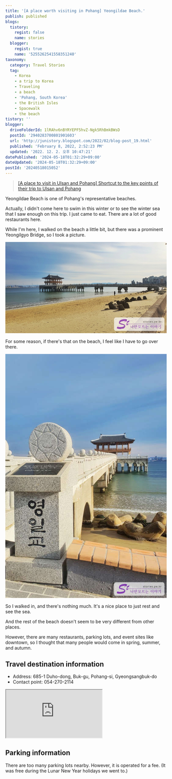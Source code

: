 ```yaml
---
title: '[A place worth visiting in Pohang] Yeongildae Beach.'
publish: published
blogs:
  tistory:
    regist: false
    name: stories
  blogger:
    regist: true
    name: '5255262541558351240'
taxonomy:
  category: Travel Stories
  tag:
    - Korea
    - a trip to Korea
    - Traveling
    - a beach
    - 'Pohang, South Korea'
    - the British Isles
    - Spacewalk
    - the beach
tistory: ''
blogger:
  driveFolderId: 1lRAhv6nBYRYEPF5hvZ-Ngk5RhBmkBWsD
  postId: '2940283700801901603'
  url: 'http://junistory.blogspot.com/2022/02/blog-post_19.html'
  published: 'February 8, 2022, 2:52:23 PM'
  updated: '2022. 12. 2. 오후 10:47:21'
datePublished: '2024-05-18T01:32:29+09:00'
dateUpdated: '2024-05-18T01:32:29+09:00'
postId: '20240518015052'
---
```


> [[A place to visit in Ulsan and Pohang] Shortcut to the key points of their trip to Ulsan and Pohang](http://junistory.blogspot.com/2022/11/a-place-worth-visiting-in-ulsan-and.html)

Yeongildae Beach is one of Pohang's representative beaches.

Actually, I didn't come here to swim in this winter or to see the winter sea that I saw enough on this trip. I just came to eat. There are a lot of good restaurants here.

While I'm here, I walked on the beach a little bit, but there was a prominent Yeongilgyo Bridge, so I took a picture.

![](./images/njo2_20220202_154446-01.jpeg)

For some reason, if there's that on the beach, I feel like I have to go over there.

![](./images/njo2_20220202_154629-01.jpeg)

So I walked in, and there's nothing much. It's a nice place to just rest and see the sea.

And the rest of the beach doesn't seem to be very different from other places.

However, there are many restaurants, parking lots, and event sites like downtown, so I thought that many people would come in spring, summer, and autumn.

## Travel destination information

- Address: 685-1 Duho-dong, Buk-gu, Pohang-si, Gyeongsangbuk-do
- Contact point: 054-270-2114

<div class='embed-responsive embed-responsive-16by9'>
<iframe src='https://www.google.com/maps/embed?pb=!1m18!1m12!1m3!1d12902.121244095808!2d129.36941693935242!3d36.056167229044995!2m3!1f0!2f0!3f0!3m2!1i1024!2i768!4f13.1!3m3!1m2!1s0x356703a3f05e4869%3A0x98f8a6822ea8a54c!2z7JiB7J2864yA7ZW07IiY7JqV7J6l!5e0!3m2!1sko!2skr!4v1644299295119!5m2!1sko!2skr' class='embed-responsive-item' allowfullscreen></iframe>
</div>

## Parking information

There are too many parking lots nearby. However, it is operated for a fee. (It was free during the Lunar New Year holidays we went to.)
